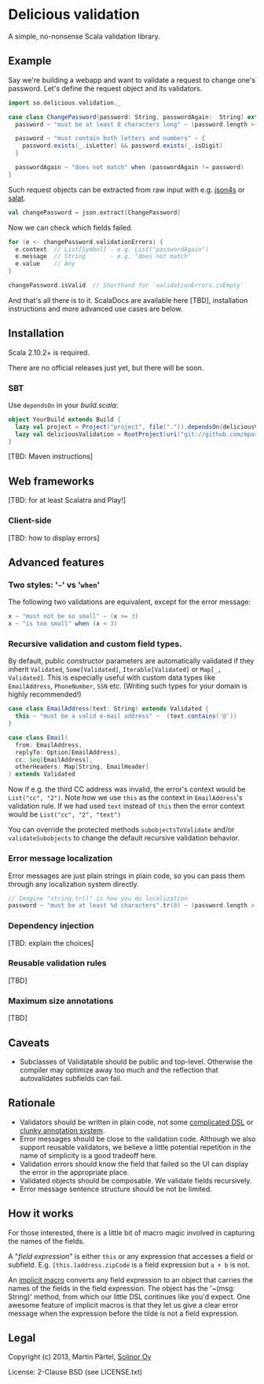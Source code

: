 # Delicious validation

A simple, no-nonsense Scala validation library.

## Example

Say we're building a webapp and want to validate a request to change one's password. Let's define the request object and its validators.

```scala
import so.delicious.validation._

case class ChangePassword(password: String, passwordAgain:  String) extends Validated {
  password ~ "must be at least 8 characters long" ~ (password.length > 8)

  password ~ "must contain both letters and numbers" ~ {
    password.exists(_.isLetter) && password.exists(_.isDigit)
  }

  passwordAgain ~ "does not match" when (passwordAgain != password)
}
```

Such request objects can be extracted from raw input with e.g. [json4s](https://github.com/json4s/json4s) or [salat](https://github.com/novus/salat).

```scala
val changePassword = json.extract[ChangePassword]
```

Now we can check which fields failed.

```scala
for (e <- changePassword.validationErrors) {
  e.context  // List[Symbol] - e.g. List("passwordAgain")
  e.message  // String       - e.g. "does not match"
  e.value    // Any
}

changePassword.isValid  // Shorthand for `validationErrors.isEmpty`
```

And that's all there is to it. ScalaDocs are available here [TBD], installation instructions and more advanced use cases are below.


## Installation

Scala 2.10.2+ is required.

There are no official releases just yet, but there will be soon.

### SBT

Use `dependsOn` in your _build.scala_:

```scala
object YourBuild extends Build {
  lazy val project = Project("project", file(".")).dependsOn(deliciousValidation)
  lazy val deliciousValidation = RootProject(uri("git://github.com/mpartel/delicious-validation"))
}
```

[TBD: Maven instructions]


## Web frameworks

[TBD: for at least Scalatra and Play!]

### Client-side

[TBD: how to display errors]


## Advanced features

### Two styles: '`~`' vs '`when`'

The following two validations are equivalent, except for the error message:

```scala
x ~ "must not be so small" ~ (x >= 3)
x ~ "is too small" when (x < 3)
```

### Recursive validation and custom field types.

By default, public constructor parameters are automatically validated if they inherit `Validated`, `Some[Validated]`, `Iterable[Validated]` or `Map[_, Validated]`. This is especially useful with custom data types like `EmailAddress`, `PhoneNumber`, `SSN` etc. (Writing such types for your domain is highly recommended!)

```scala
case class EmailAddress(text: String) extends Validated {
  this ~ "must be a valid e-mail address" ~  (text.contains('@'))
}

case class Email(
  from: EmailAddress,
  replyTo: Option[EmailAddress],
  cc: Seq[EmailAddress],
  otherHeaders: Map[String, EmailHeader]
) extends Validated
```

Now if e.g. the third CC address was invalid, the error's context would be `List("cc", "2")`. Note how we use `this` as the context in `EmailAddress`'s validation rule. If we had used `text` instead of `this` then the error context would be `List("cc", "2", "text")`

You can override the protected methods `subobjectsToValidate` and/or `validateSubobjects` to change the default recursive validation behavior.

### Error message localization

Error messages are just plain strings in plain code, so you can pass them through any localization system directly.

```scala
// Imagine "string.tr()" is how you do localization
password ~ "must be at least %d characters".tr(8) ~ (password.length > 8)
```

### Dependency injection

[TBD: explain the choices]

### Reusable validation rules

[TBD]

### Maximum size annotations

[TBD]


## Caveats

- Subclasses of Validatable should be public and top-level. Otherwise the compiler may optimize away too much and the reflection that autovalidates subfields can fail.


## Rationale

- Validators should be written in plain code, not some [complicated DSL](http://eed3si9n.com/learning-scalaz/Validation.html) or [clunky annotation system](http://symfony.com/doc/current/book/validation.html).
- Error messages should be close to the validation code. Although we also support reusable validators, we believe a little potential repetition in the name of simplicity is a good tradeoff here.
- Validation errors should know the field that failed so the UI can display the error in the appropriate place.
- Validated objects should be composable. We validate fields recursively.
- Error message sentence structure should be not be limited.


## How it works

For those interested, there is a little bit of macro magic involved in capturing the names of the fields.

A "*field expression*" is either `this` or any expression that accesses a field or subfield. E.g. `[this.]address.zipCode` is a field expression but `a + b` is not.

An [implicit macro](http://docs.scala-lang.org/overviews/macros/implicits.html) converts any field expression to an object that carries the names of the fields in the field expression. The object has the '~(msg: String)' method, from which our little DSL continues like you'd expect. One awesome feature of implicit macros is that they let us give a clear error message when the expression before the tilde is not a field expression.


## Legal

Copyright (c) 2013, Martin Pärtel, [Solinor Oy](http://www.solinor.fi/)

License: 2-Clause BSD (see LICENSE.txt)

